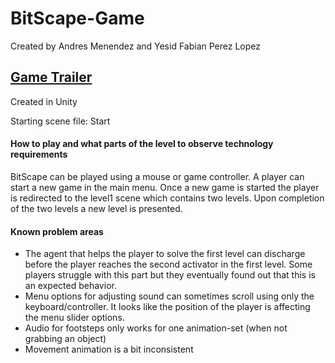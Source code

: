 # BitScape-Game
Created by Andres Menendez and Yesid Fabian Perez Lopez

## [Game Trailer](https://youtu.be/-OnqQ_P7N4Q)

Created in Unity

Starting scene file: Start

#### How to play and what parts of the level to observe technology requirements
BitScape can be played using a mouse or game controller. A player can start a new game in the main menu. Once a new game is started the player is redirected to the level1 scene which contains two levels. Upon completion of the two levels a new level is presented.

#### Known problem areas
- The agent that helps the player to solve the first level can discharge before the player reaches the second activator in the first level. Some players struggle with this part but they eventually found out that this is an expected behavior.
- Menu options for adjusting sound can sometimes scroll using only the keyboard/controller. It looks like the position of the player is affecting the menu slider options.
- Audio for footsteps only works for one animation-set (when not grabbing an object)
- Movement animation is a bit inconsistent
